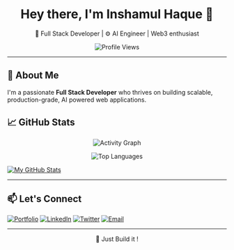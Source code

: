 <h1 align="center">Hey there, I'm Inshamul Haque 👋</h1>

<p align="center">
  🚀 Full Stack Developer | ⚙️ AI Engineer | Web3 enthusiast
</p>

<p align="center">
  <img src="https://komarev.com/ghpvc/?username=Inshamhaque&style=flat-square&color=blue" alt="Profile Views" />
</p>

---

## 🚀 About Me

I'm a passionate **Full Stack Developer** who thrives on building scalable, production-grade, AI powered web applications.


## 📈 GitHub Stats

<p align="center">
  <img src="https://github-readme-activity-graph.vercel.app/graph?username=Inshamhaque&theme=radical" alt="Activity Graph" />
</p>

<p align="center">
  <img src="https://github-readme-stats.vercel.app/api/top-langs/?username=Inshamhaque&layout=compact&theme=radical" alt="Top Languages" />
</p>

[![My GitHub Stats](https://github-readme-stats.vercel.app/api/?username=Inshamhaque)](https://github.com/Inshamhaque)   

---

## 📫 Let's Connect

[![Portfolio](https://img.shields.io/badge/-Portfolio-000?style=flat&logo=vercel&logoColor=white)](https://insham.tech)
[![LinkedIn](https://img.shields.io/badge/-LinkedIn-0077B5?logo=linkedin&style=flat)](https://linkedin.com/in/inshamul-haque)
[![Twitter](https://img.shields.io/badge/-Twitter-1DA1F2?logo=twitter&style=flat)](https://twitter.com/inshamulhaque)
[![Email](https://img.shields.io/badge/-Email-D14836?logo=gmail&style=flat)](mailto:haqueinsham@gmail.com)

---

<p align="center">
  🚀 Just Build it !
</p>
